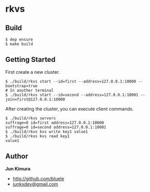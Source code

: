 # rkvs

## Build

```
$ dep ensure
$ make build
```

## Getting Started

First create a new cluster.
```
$ ./build/rkvs start --id=first --address=127.0.0.1:10000 --bootstrap=true
# In another terminal
$ ./build/rkvs start --id=second --address=127.0.0.1:10001 --join=first@127.0.0.1:10000
```

After creating the cluster, you can execute client commands.
```
$ ./build/rkvs servers
suffrage=0 id=first address=127.0.0.1:10000
suffrage=0 id=second address=127.0.0.1:10001
$ ./build/rkvs kvs write key1 value1
$ ./build/rkvs kvs read key1
value1
```

## Author

**Jun Kimura**

* <http://github.com/bluele>
* <junkxdev@gmail.com>
